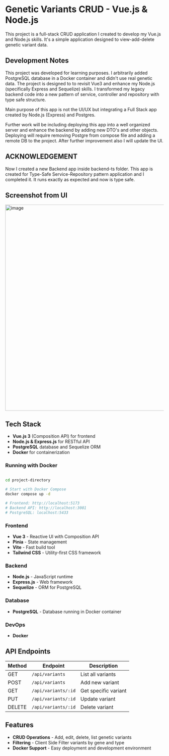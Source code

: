 # Genetic Variants CRUD - Vue.js & Node.js

This project is a full-stack CRUD application I created to develop my Vue.js and Node.js skills. It's a simple application designed to view-add-delete genetic variant data.

## Development Notes

This project was developed for learning purposes. I arbitrarily added PostgreSQL database in a Docker container and didn't use real genetic data. The project is designed to to revisit Vue3 and enhance my Node.js (specifically Express and Sequelize) skills. I transformed my legacy backend code into a new pattern of service, controller and repository with type safe structure.

Main purpose of this app is not the UI/UX but integrating a Full Stack app created by Node.js (Express) and Postgres. 

Further work will be including deploying this app into a well organized server and enhance the backend by adding new DTO's and other objects. Deploying will require removing Postgre from compose file and adding a remote DB to the project. After further improvement also I will update the UI.

## ACKNOWLEDGEMENT

Now I created a new Backend app inside backend-ts folder. This app is created for Type-Safe Service-Repository pattern application and I completed it. It runs exactly as expected and now is type safe.

## Screenshot from UI
<img width="1383" height="653" alt="image" src="https://github.com/user-attachments/assets/96650608-7732-4476-a08c-b2c5ee6949f0" />

## Tech Stack

- **Vue.js 3** (Composition API) for frontend
- **Node.js & Express.js** for RESTful API
- **PostgreSQL** database and Sequelize ORM
- **Docker** for containerization

### Running with Docker

```bash

cd project-directory

# Start with Docker Compose
docker compose up -d

# Frontend: http://localhost:5173
# Backend API: http://localhost:3001
# PostgreSQL: localhost:5433
```

### Frontend

- **Vue 3** - Reactive UI with Composition API
- **Pinia** - State management
- **Vite** - Fast build tool
- **Tailwind CSS** - Utility-first CSS framework

### Backend

- **Node.js** - JavaScript runtime
- **Express.js** - Web framework
- **Sequelize** - ORM for PostgreSQL

### Database

- **PostgreSQL** - Database running in Docker container

### DevOps

- **Docker**

## API Endpoints

| Method | Endpoint            | Description          |
| ------ | ------------------- | -------------------- |
| GET    | `/api/variants`     | List all variants    |
| POST   | `/api/variants`     | Add new variant      |
| GET    | `/api/variants/:id` | Get specific variant |
| PUT    | `/api/variants/:id` | Update variant       |
| DELETE | `/api/variants/:id` | Delete variant       |

## Features

- **CRUD Operations** - Add, edit, delete, list genetic variants
- **Filtering** - Client Side Filter variants by gene and type
- **Docker Support** - Easy deployment and development environment

